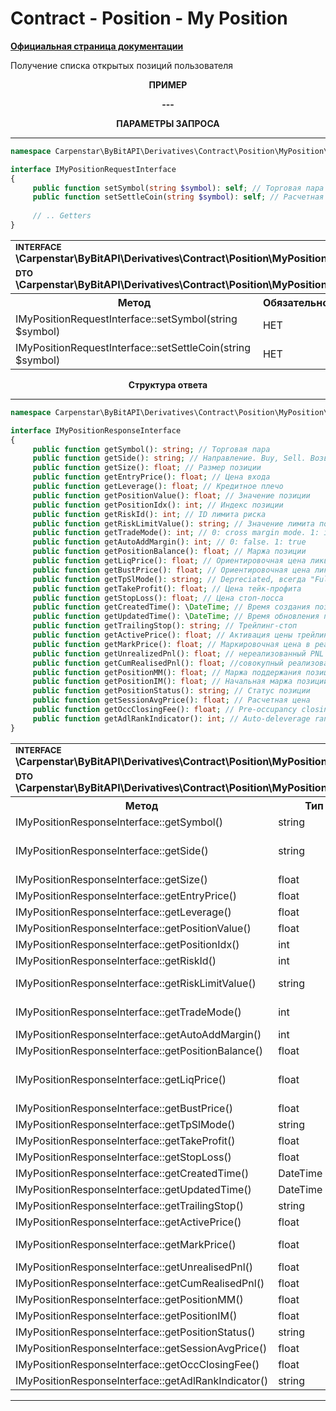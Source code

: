 # Contract - Position - My Position
<b>[Официальная страница документации](https://bybit-exchange.github.io/docs/derivatives/contract/position-list)</b>
<p>Получение списка открытых позиций пользователя</p>

<p align="center" width="100%"><b>ПРИМЕР</b></p>

<p align="center" width="100%"><b> --- </b></p>

<p align="center" width="100%"><b>ПАРАМЕТРЫ ЗАПРОСА</b></p>

---

```php
namespace Carpenstar\ByBitAPI\Derivatives\Contract\Position\MyPosition\Interfaces;

interface IMyPositionRequestInterface
{
     public function setSymbol(string $symbol): self; // Торговая пара
     public function setSettleCoin(string $symbol): self; // Расчетная монета
    
     // .. Getters
}
```

<table style="width: 100%">
   <tr>
     <td colspan="3" style="text-align: left">
        <sup><b>INTERFACE</b></sup> <br />
       <b>\Carpenstar\ByBitAPI\Derivatives\Contract\Position\MyPosition\Interfaces\IMyPositionRequestInterface::class</b>
     </td>
   </tr>
   <tr>
     <td colspan="3" style="text-align: left">
        <sup><b>DTO</b></sup> <br />
       <b>\Carpenstar\ByBitAPI\Derivatives\Contract\Position\MyPosition\Request\MyPositionRequest::class</b>
     </td>
   </tr>
   <tr>
     <th style="width: 45%; text-align: center">Метод</th>
     <th style="width: 5%; text-align: center">Обязательно</th>
     <th style="width: 50%; text-align: center">Описание</th>
   </tr>
   <tr>
     <td>IMyPositionRequestInterface::setSymbol(string $symbol)</td>
     <td>НЕТ</td>
     <td>Торговая пара</td>
   </tr>
   <tr>
     <td>IMyPositionRequestInterface::setSettleCoin(string $symbol)</td>
     <td>НЕТ</td>
     <td>Расчетный токен</td>
   </tr>
</table>

<p align="center" width="100%"><b>Структура ответа</b></p>

---

```php
namespace Carpenstar\ByBitAPI\Derivatives\Contract\Position\MyPosition\Interfaces;

interface IMyPositionResponseInterface
{
     public function getSymbol(): string; // Торговая пара
     public function getSide(): string; // Направление. Buy, Sell. Возврат None, когда нулевое положение одностороннего режима
     public function getSize(): float; // Размер позиции
     public function getEntryPrice(): float; // Цена входа
     public function getLeverage(): float; // Кредитное плечо
     public function getPositionValue(): float; // Значение позиции
     public function getPositionIdx(): int; // Индекс позиции
     public function getRiskId(): int; // ID лимита риска
     public function getRiskLimitValue(): string; // Значение лимита позиции, соответствующее идентификатору риска
     public function getTradeMode(): int; // 0: cross margin mode. 1: isolated margin mode
     public function getAutoAddMargin(): int; // 0: false. 1: true
     public function getPositionBalance(): float; // Маржа позиции
     public function getLiqPrice(): float; // Ориентировочная цена ликвидации. Он возвращает значение только тогда, когда minPrice < liqPrice < maxPrice
     public function getBustPrice(): float; // Ориентировочная цена ликвидации
     public function getTpSlMode(): string; // Depreciated, всегда "Full"
     public function getTakeProfit(): float; // Цена тейк-профита
     public function getStopLoss(): float; // Цена стоп-лосса
     public function getCreatedTime(): \DateTime; // Время создания позиции
     public function getUpdatedTime(): \DateTime; // Время обновления позиции
     public function getTrailingStop(): string; // Трейлинг-стоп
     public function getActivePrice(): float; // Активация цены трейлинг-стопа
     public function getMarkPrice(): float; // Маркировочная цена в реальном времени
     public function getUnrealizedPnl(): float; // нереализованный PNL
     public function getCumRealisedPnl(): float; //совокупный реализованный PNL
     public function getPositionMM(): float; // Маржа поддержания позиции
     public function getPositionIM(): float; // Начальная маржа позиции
     public function getPositionStatus(): string; // Статус позиции
     public function getSessionAvgPrice(): float; // Расчетная цена
     public function getOccClosingFee(): float; // Pre-occupancy closing fee
     public function getAdlRankIndicator(): int; // Auto-deleverage rank indicator.
}
```
<table style="width: 100%">
   <tr>
     <td colspan="3">
        <sup><b>INTERFACE</b></sup> <br />
        <b>\Carpenstar\ByBitAPI\Derivatives\Contract\Position\MyPosition\Interfaces\IMyPositionResponseInterface::class</b>
     </td>
   </tr>
   <tr>
     <td colspan="3">
        <sup><b>DTO</b></sup> <br />
        <b>\Carpenstar\ByBitAPI\Derivatives\Contract\Position\MyPosition\Response\MyPositionResponse::class</b>
     </td>
   </tr>
   <tr>
     <th style="width: 20%; text-align: center">Метод</th>
     <th style="width: 20%; text-align: center">Тип</th>
     <th style="width: 60%; text-align: center">Описание</th>
   </tr>
   <tr>
     <td>IMyPositionResponseInterface::getSymbol()</td>
     <td>string</td>
     <td>Торговая пара</td>
   </tr>
   <tr>
     <td>IMyPositionResponseInterface::getSide()</td>
     <td>string</td>
     <td> Side. Buy, Sell. Возврат None, когда нулевое положение одностороннего режима</td>
   </tr>
   <tr>
     <td>IMyPositionResponseInterface::getSize()</td>
     <td>float</td>
     <td> Размер позиции </td>
   </tr>
   <tr>
     <td>IMyPositionResponseInterface::getEntryPrice()</td>
     <td>float</td>
     <td> Цена входа </td>
   </tr>
   <tr>
     <td>IMyPositionResponseInterface::getLeverage()</td>
     <td>float</td>
     <td> Кредитое плечо </td>
   </tr>
   <tr>
     <td>IMyPositionResponseInterface::getPositionValue()</td>
     <td>float</td>
     <td> Значение позиции </td>
   </tr>
   <tr>
     <td>IMyPositionResponseInterface::getPositionIdx()</td>
     <td>int</td>
     <td> Индекс позиции </td>
   </tr>
   <tr>
     <td>IMyPositionResponseInterface::getRiskId()</td>
     <td>int</td>
     <td> ID риска </td>
   </tr>
   <tr>
     <td>IMyPositionResponseInterface::getRiskLimitValue()</td>
     <td>string</td>
     <td> Значение лимита позиции, соответствующее идентификатору риска </td>
   </tr>
   <tr>
     <td>IMyPositionResponseInterface::getTradeMode()</td>
     <td>int</td>
     <td> 0: cross margin mode. 1: isolated margin mode </td>
   </tr>
   <tr>
     <td>IMyPositionResponseInterface::getAutoAddMargin()</td>
     <td>int</td>
     <td> 0: false. 1: true </td>
   </tr>
   <tr>
     <td>IMyPositionResponseInterface::getPositionBalance()</td>
     <td>float</td>
     <td> Маржа позиции </td>
   </tr>
   <tr>
     <td>IMyPositionResponseInterface::getLiqPrice()</td>
     <td>float</td>
     <td>Ориентировочная цена ликвидации. Он возвращает значение только тогда, когда minPrice < liqPrice < maxPrice</td>
   </tr>
   <tr>
     <td>IMyPositionResponseInterface::getBustPrice()</td>
     <td>float</td>
     <td>Ориентировочная цена ликвидации</td>
   </tr>
   <tr>
     <td>IMyPositionResponseInterface::getTpSlMode()</td>
     <td>string</td>
     <td>всегда "Full" </td>
   </tr>
   <tr>
     <td>IMyPositionResponseInterface::getTakeProfit()</td>
     <td>float</td>
     <td>Цена тейк-профита</td>
   </tr>
   <tr>
     <td>IMyPositionResponseInterface::getStopLoss()</td>
     <td>float</td>
     <td>Цена стоп-лоса</td>
   </tr>
   <tr>
     <td>IMyPositionResponseInterface::getCreatedTime()</td>
     <td>DateTime</td>
     <td>Время создания позиции</td>
   </tr>
   <tr>
     <td>IMyPositionResponseInterface::getUpdatedTime()</td>
     <td>DateTime</td>
     <td>Время обновления позиции</td>
   </tr>
   <tr>
     <td>IMyPositionResponseInterface::getTrailingStop()</td>
     <td>string</td>
     <td>Трейлинг стоп</td>
   </tr>
   <tr>
     <td>IMyPositionResponseInterface::getActivePrice()</td>
     <td>float</td>
     <td>Активация цены трейлинг-стопа</td>
   </tr>
   <tr>
     <td>IMyPositionResponseInterface::getMarkPrice()</td>
     <td>float</td>
     <td>Маркировочная цена в реальном времени</td>
   </tr>
   <tr>
     <td>IMyPositionResponseInterface::getUnrealisedPnl()</td>
     <td>float</td>
     <td> нереализованный PNL </td>
   </tr>
   <tr>
     <td>IMyPositionResponseInterface::getCumRealisedPnl()</td>
     <td>float</td>
     <td> совокупный реализованный PNL </td>
   </tr>
   <tr>
     <td>IMyPositionResponseInterface::getPositionMM()</td>
     <td>float</td>
     <td> Поддерживающая маржа </td>
   </tr>
   <tr>
     <td>IMyPositionResponseInterface::getPositionIM()</td>
     <td>float</td>
     <td> Начальная маржа </td>
   </tr>
   <tr>
     <td>IMyPositionResponseInterface::getPositionStatus()</td>
     <td>string</td>
     <td> Статус позиции </td>
   </tr>
   <tr>
     <td>IMyPositionResponseInterface::getSessionAvgPrice()</td>
     <td>float</td>
     <td> Расчетная цена </td>
   </tr>
   <tr>
     <td>IMyPositionResponseInterface::getOccClosingFee()</td>
     <td>float</td>
     <td> Pre-occupancy closing fee </td>
   </tr>
   <tr>
     <td>IMyPositionResponseInterface::getAdlRankIndicator()</td>
     <td>string</td>
     <td> Auto-deleverage rank indicator </td>
   </tr>
</table>

---